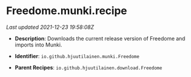 # Freedome.munki.recipe

_Last updated 2021-12-23 19:58:08Z_

- **Description**: Downloads the current release version of Freedome and imports into Munki.

- **Identifier**: `io.github.hjuutilainen.munki.Freedome`

- **Parent Recipes**: `io.github.hjuutilainen.download.Freedome`